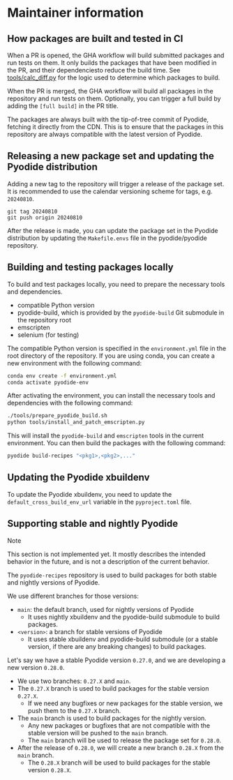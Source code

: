 # Maintainer information

## How packages are built and tested in CI

When a PR is opened, the GHA workflow will build submitted packages and run tests on them.
It only builds the packages that have been modified in the PR, and their dependenciesto reduce the build time.
See [tools/calc_diff.py](../tools/calc_diff.py) for the logic used to determine which packages to build.

When the PR is merged, the GHA workflow will build all packages in the repository and run tests on them.
Optionally, you can trigger a full build by adding the `[full build]` in the PR title.

The packages are always built with the tip-of-tree commit of Pyodide, fetching it directly from the CDN.
This is to ensure that the packages in this repository are always compatible with the latest version of Pyodide.

## Releasing a new package set and updating the Pyodide distribution

Adding a new tag to the repository will trigger a release of the package set.
It is recommended to use the calendar versioning scheme for tags, e.g. `20240810`.

```
git tag 20240810
git push origin 20240810
```

After the release is made, you can update the package set in the Pyodide distribution
by updating the `Makefile.envs` file in the pyodide/pyodide repository.

## Building and testing packages locally

To build and test packages locally, you need to prepare the necessary tools and dependencies.

- compatible Python version
- pyodide-build, which is provided by the `pyodide-build` Git submodule in the repository root
- emscripten
- selenium (for testing)

The compatible Python version is specified in the `environment.yml` file in the root directory of the repository.
If you are using conda, you can create a new environment with the following command:

```bash
conda env create -f environment.yml
conda activate pyodide-env
```

After activating the environment, you can install the necessary tools and dependencies with the following command:

```bash
./tools/prepare_pyodide_build.sh
python tools/install_and_patch_emscripten.py
```

This will install the `pyodide-build` and `emscripten` tools in the current environment.
You can then build the packages with the following command:

```bash
pyodide build-recipes "<pkg1>,<pkg2>,..."
```

## Updating the Pyodide xbuildenv

To update the Pyodide xbuildenv, you need to update the `default_cross_build_env_url` variable in the `pyproject.toml` file.

## Supporting stable and nightly Pyodide

> [!NOTE]
> This section is not implemented yet. It mostly describes the intended behavior in the future, and
> is not a description of the current behavior.

The `pyodide-recipes` repository is used to build packages for both stable and nightly versions of Pyodide.

We use different branches for those versions:

- `main`: the default branch, used for nightly versions of Pyodide
  - It uses nightly xbuildenv and the pyodide-build submodule to build packages.
- `<version>`: a branch for stable versions of Pyodide
  - It uses stable xbuildenv and pyodide-build submodule (or a stable version, if there are any breaking changes) to build packages.

Let's say we have a stable Pyodide version `0.27.0`, and we are developing a new version `0.28.0`.

- We use two branches: `0.27.X` and `main`.
- The `0.27.X` branch is used to build packages for the stable version `0.27.X`.
  - If we need any bugfixes or new packages for the stable version, we push them to the `0.27.X` branch.
- The `main` branch is used to build packages for the nightly version.
  - Any new packages or bugfixes that are not compatible with the stable version will be pushed to the `main` branch.
  - The `main` branch will be used to release the package set for `0.28.0`.
- After the release of `0.28.0`, we will create a new branch `0.28.X` from the `main` branch.
  - The `0.28.X` branch will be used to build packages for the stable version `0.28.X`.